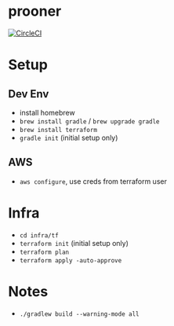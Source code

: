 # prooner

[![CircleCI](https://circleci.com/gh/thewoolleyman/prooner.svg?style=shield&circle-token=b3928e2799c1d03404a693346c597b47c95ce79e)](https://circleci.com/gh/thewoolleyman/prooner)

# Setup

## Dev Env

* install homebrew
* `brew install gradle` / `brew upgrade gradle`
* `brew install terraform`
* `gradle init` (initial setup only)

## AWS

* `aws configure`, use creds from terraform user

# Infra

* `cd infra/tf`
* `terraform init` (initial setup only)
* `terraform plan`
* `terraform apply -auto-approve`

# Notes

* `./gradlew build --warning-mode all`
